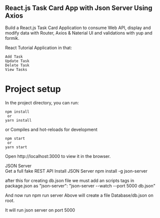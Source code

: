 ## React.js Task Card App with Json Server Using Axios

Build a React.js Task Card Application to consume Web API, display and modify data with Router, Axios & Naterial UI and validations with yup and formik.

React Tutorial Application in that:

    Add Task
    Update Task
    Delete Task
    View Tasks


# Project setup

In the project directory, you can run:
  
    npm install
     or
    yarn install

or
Compiles and hot-reloads for development

    npm start
     or
    yarn start


Open http://localhost:3000 to view it in the browser.


JSON Server  
Get a full fake REST API 
Install JSON Server
npm install -g json-server

after this for creating db.json file we must add an scripts tags in package.json as 
"json-server": "json-server --watch --port 5000 db.json"

And now run 
npm run server 
Above will create a file Database/db.json on root. 

It will run json server on port 5000

